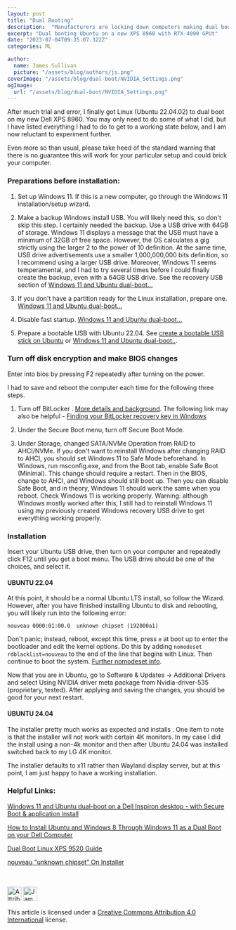 ```yaml
---
layout: post
title: "Dual Booting"
description:  "Manufacturers are locking down computers making dual booting more difficult."
excerpt: "Dual booting Ubuntu on a new XPS 8960 with RTX-4090 GPUt"
date: "2023-07-04T09:35:07.322Z"
categories: ML

author:
  name: James Sullivan
  picture: "/assets/blog/authors/js.png"
coverImage: "/assets/blog/dual-boot/NVIDIA_Settings.png"
ogImage:
  url: "/assets/blog/dual-boot/NVIDIA_Settings.png"
---
```


After much trial and error, I finally got Linux (Ubuntu 22.04.02) to dual boot on my new Dell XPS 8960. You may only need to do some of what I did, but I have listed everything I had to do to get to a working state below, and I am now reluctant to experiment further.

Even more so than usual, please take heed of the standard warning that there is no guarantee this will work for your particular setup and could brick your computer.


### Preparations before installation:

1. Set up Windows 11. If this is a new computer, go through the Windows 11 installation/setup wizard. 

2. Make a backup Windows install USB. You will likely need this, so don't skip this step. I certainly needed the backup. Use a USB drive with 64GB of storage. Windows 11 displays a message that the USB must have a minimum of 32GB of free space. However, the OS calculates a gig strictly using the larger 2 to the power of 10 definition. At the same time, USB drive advertisements use a smaller 1,000,000,000 bits definition, so I recommend using a larger USB drive. Moreover, Windows 11 seems temperamental, and I had to try several times before I could finally create the backup, even with a 64GB USB drive. See the recovery USB section of [Windows 11 and Ubuntu dual-boot...](https://youtu.be/CjxYxdJb_OA?t=127)

3. If you don't have a partition ready for the Linux installation, prepare one. [Windows 11 and Ubuntu dual-boot...](https://youtu.be/CjxYxdJb_OA?t=255)

4. Disable fast startup. [Windows 11 and Ubuntu dual-boot...](https://youtu.be/CjxYxdJb_OA?t=322)

5. Prepare a bootable USB with Ubuntu 22.04. See [create a bootable USB stick on Ubuntu](https://ubuntu.com/tutorials/create-a-usb-stick-on-ubuntu#1-overview) or [Windows 11 and Ubuntu dual-boot..](https://youtu.be/CjxYxdJb_OA?t=353).

 
### Turn off disk encryption and make BIOS changes

Enter into bios by pressing F2 repeatedly after turning on the power.

I had to save and reboot the computer each time for the following three steps.

1. Turn off BitLocker . [More details and background](https://discourse.ubuntu.com/t/ubuntu-installation-on-computers-running-windows-and-bitlocker-turned-on/15338). The following link may also be helpful - [Finding your BitLocker recovery key in Windows](https://support.microsoft.com/en-us/windows/finding-your-bitlocker-recovery-key-in-windows-6b71ad27-0b89-ea08-f143-056f5ab347d6)

2. Under the Secure Boot menu, turn off Secure Boot Mode.

3. Under Storage, changed SATA/NVMe Operation from RAID to AHCI/NVMe. If you don't want to reinstall Windows after changing RAID to AHCI, you should set Windows 11 to Safe Mode beforehand. In Windows, run msconfig.exe, and from the Boot tab, enable Safe Boot (Minimal). This change should require a restart. Then in the BIOS, change to AHCI, and Windows should still boot up. Then you can disable Safe Boot, and in theory, Windows 11 should work the same when you reboot. Check Windows 11 is working properly. Warning: although Windows mostly worked after this, I still had to reinstall Windows 11 using my previously created Windows recovery USB drive to get everything working properly.


### Installation

Insert your Ubuntu USB drive, then turn on your computer and repeatedly click F12 until you get a boot menu. The USB drive should be one of the choices, and select it. 

#### UBUNTU 22.04
At this point, it should be a normal Ubuntu LTS install, so follow the Wizard. However, after you have finished installing Ubuntu to disk and rebooting, you will likely run into the following error:

`nouveau 0000:01:00.0  unknown chipset (192000a1)`

Don't panic; instead, reboot, except this time, press `e` at boot up to enter the bootloader and edit the kernel options. Do this by adding `nomodeset rdblacklist=nouveau` to the end of the line that begins with Linux. Then continue to boot the system. <a href="https://askubuntu.com/questions/38780/how-do-i-set-nomodeset-after-ive-already-installed-ubuntu">Further nomodeset info</a>.

Now that you are in Ubuntu, go to Software & Updates -> Additional Drivers and select Using NVIDIA driver meta package from Nvidia-driver-535 (proprietary, tested). After applying and saving the changes, you should be good for your next restart.

#### UBUNTU 24.04
The installer pretty much works as expected and installs . One item to note is that the installer will not work with certain 4K monitors. In my case I did the install using a non-4k monitor and then after Ubuntu 24.04 was installed switched back to my LG 4K monitor.


The installer defaults to x11 rather than Wayland display server, but at this point, I am just happy to have a working installation.


### Helpful Links:

[Windows 11 and Ubuntu dual-boot on a Dell Inspiron desktop - with Secure Boot & application install](https://www.youtube.com/watch?v=CjxYxdJb_OA)

[How to Install Ubuntu and Windows 8 Through Windows 11 as a Dual Boot on your Dell Computer](https://www.dell.com/support/kbdoc/en-ca/000131253/how-to-install-ubuntu-and-windows-8-or-10-as-a-dual-boot-on-your-dell-pc)

[Dual Boot Linux XPS 9520 Guide](https://www.reddit.com/r/DellXPS/comments/1313xgw/dual_boot_linux_xps_9520_guide/)

[nouveau "unknown chipset" On Installer](https://askubuntu.com/questions/598417/nouveau-unknown-chipset-on-installer/608532#608532)

<br><br>
<img class="cc-icon css-11y11pk" width="32" height="32"  alt="Attribution 4.0 International (CC BY 4.0)" style="display: inline-block;" src="/assets/blog/cc.svg">&nbsp;<img class="cc-icon css-11y11pk" width="32" height="32" style="display: inline-block;" alt="James Sullivan" src="/assets/blog/by.svg">

This article is licensed under a <a href="https://creativecommons.org/licenses/by/4.0/">Creative Commons Attribution 4.0 International</a> license.